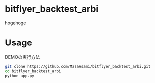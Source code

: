 # bitflyer_backtest_arbi
hogehoge
# Usage
 
DEMOの実行方法
 
```bash
git clone https://github.com/MasaAsami/bitflyer_backtest_arbi.git
cd bitflyer_backtest_arbi
python app.py
```
 
